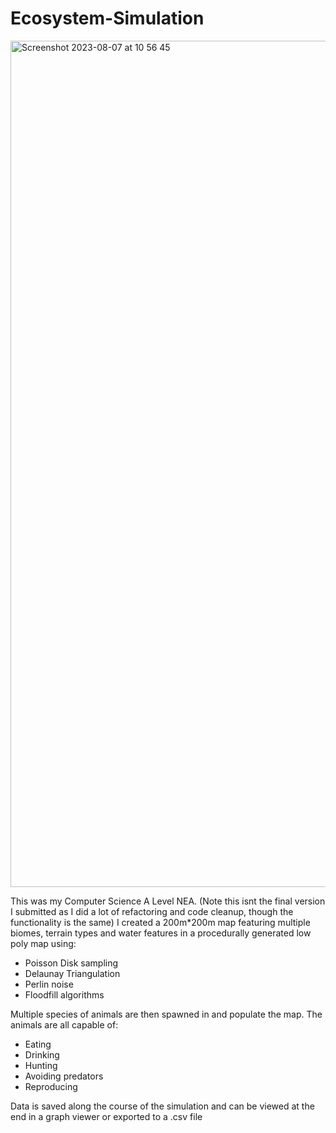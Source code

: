 # Ecosystem-Simulation

<img width="1354" alt="Screenshot 2023-08-07 at 10 56 45" src="https://github.com/edf1101/Ecosystem-Simulation/assets/96292907/cb8236fa-e272-4eca-b793-e70908e665d0">


This was my Computer Science A Level NEA.
(Note this isnt the final version I submitted as I did a lot of refactoring and code cleanup, though the functionality is the same)
I created a 200m*200m map featuring multiple biomes, terrain types and water features in a procedurally generated low poly map using:
- Poisson Disk sampling
- Delaunay Triangulation
- Perlin noise
- Floodfill algorithms

Multiple species of animals are then spawned in and populate the map. The animals are all capable of:
- Eating
- Drinking
- Hunting
- Avoiding predators
- Reproducing

Data is saved along the course of the simulation and can be viewed at the end in a graph viewer or exported to a .csv file
